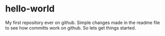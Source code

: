 # hello-world
My first repository ever on github.
Simple changes made in the readme file to see how committs work on github.
So lets get things started.


